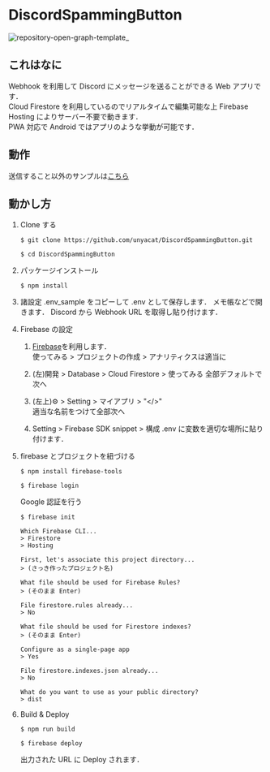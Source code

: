 # DiscordSpammingButton

![repository-open-graph-template_](https://user-images.githubusercontent.com/14951631/77506095-49351c80-6ea8-11ea-8d95-f87beff7f9ef.png)

## これはなに
Webhook を利用して Discord にメッセージを送ることができる Web アプリです．  
Cloud Firestore を利用しているのでリアルタイムで編集可能な上 Firebase Hosting によりサーバー不要で動きます．  
PWA 対応で Android ではアプリのような挙動が可能です．

## 動作
送信すること以外のサンプルは[こちら](https://dark-pub.web.app/)

## 動かし方
1. Clone する
    ```console
    $ git clone https://github.com/unyacat/DiscordSpammingButton.git
    ```
    ```console
    $ cd DiscordSpammingButton
    ```
1. パッケージインストール
    ```console
    $ npm install 
    ```
1. 諸設定
    .env_sample をコピーして .env として保存します．
    メモ帳などで開きます．
    Discord から Webhook URL を取得し貼り付けます．
    
1. Firebase の設定
    1. [Firebase](https://firebase.google.com/?hl=ja)を利用します．  
        使ってみる > プロジェクトの作成 > アナリティクスは適当に
        
    1. (左)開発 > Database > Cloud Firestore > 使ってみる
        全部デフォルトで次へ
        
    1. (左上)⚙ > Setting > マイアプリ > "</>"  
    適当な名前をつけて全部次へ
    
    1. Setting > Firebase SDK snippet > 構成
    .env に変数を適切な場所に貼り付けます．

1. firebase とプロジェクトを紐づける
    ```console
    $ npm install firebase-tools
    ```
    ```console
    $ firebase login
    ```
    Google 認証を行う
    ```console
    $ firebase init
   
    Which Firebase CLI...
    > Firestore
    > Hosting
   
    First, let's associate this project directory...
    > (さっき作ったプロジェクト名)
   
    What file should be used for Firebase Rules?
    > (そのまま Enter)
   
    File firestore.rules already...
    > No
   
    What file should be used for Firestore indexes?
    > (そのまま Enter)
   
    Configure as a single-page app
    > Yes
   
    File firestore.indexes.json already...
    > No
   
    What do you want to use as your public directory?
    > dist
    ```

1. Build & Deploy
    ```console
    $ npm run build
    ```
    ```console
    $ firebase deploy
    ```
    出力された URL に Deploy されます．